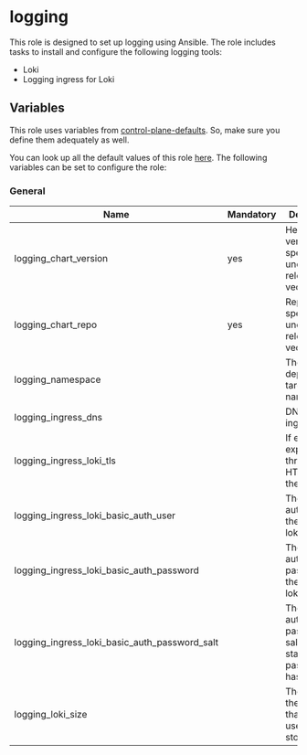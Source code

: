 # logging

This role is designed to set up logging using Ansible.
The role includes tasks to install and configure the following logging tools:

- Loki
- Logging ingress for Loki

## Variables

This role uses variables from [control-plane-defaults](/control-plane). So, make sure you define them adequately as well.

You can look up all the default values of this role [here](defaults/main/main.yaml).
The following variables can be set to configure the role:

### General

| Name                                          | Mandatory | Description                                                  |
| --------------------------------------------- | --------- | ------------------------------------------------------------ |
| logging_chart_version                         | yes       | Helm chart version specified under release vector            |
| logging_chart_repo                            | yes       | Repository specified under release vector                    |
| logging_namespace                             |           | The deployment's target namespace                            |
| logging_ingress_dns                           |           | DNS for loki ingress                                         |
| logging_ingress_loki_tls                      |           | If enabled, exposes loki through HTTPS on the ingress        |
| logging_ingress_loki_basic_auth_user          |           | The basic auth user for the external loki ingress            |
| logging_ingress_loki_basic_auth_password      |           | The basic auth password for the external loki ingress        |
| logging_ingress_loki_basic_auth_password_salt |           | The basic auth password salt used for stable password hashes |
| logging_loki_size                             |           | The size of the volume that loki will use for storing logs   |
